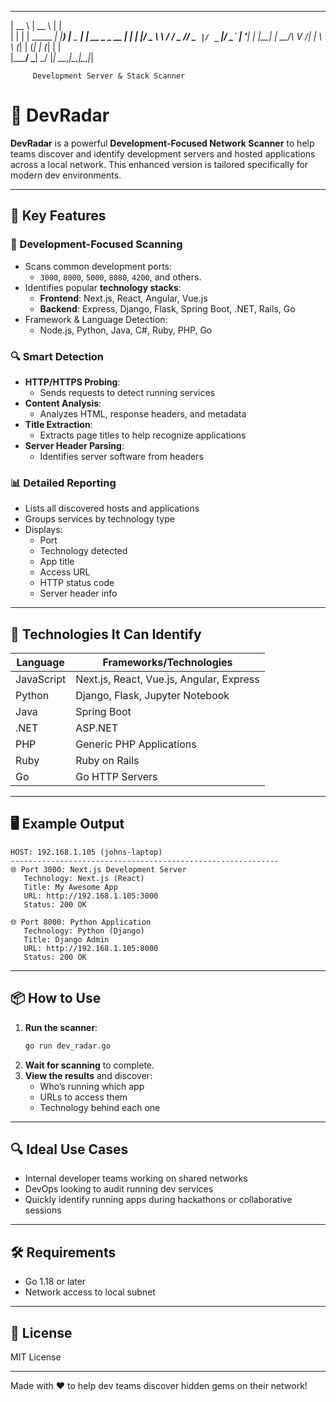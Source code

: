 
  _____             _____           _            
 |  __ \           |  __ \         | |           
 | |  | | _____   _| |__) |__ _  __| | __ _ _ __ 
 | |  | |/ _ \ \ / /  _  // _` |/ _` |/ _` | '__|
 | |__| |  __/\ V /| | \ \ (_| | (_| | (_| | |   
 |_____/ \___| \_/ |_|  \_\__,_|\__,_|\__,_|_|   
                                                 
                                                 

         Development Server & Stack Scanner


# 🧪 DevRadar

**DevRadar** is a powerful **Development-Focused Network Scanner** to help teams discover and identify development servers and hosted applications across a local network. This enhanced version is tailored specifically for modern dev environments.

---

## 🚀 Key Features
### 🎯 Development-Focused Scanning
- Scans common development ports:
  - `3000`, `8000`, `5000`, `8080`, `4200`, and others.
- Identifies popular **technology stacks**:
  - **Frontend**: Next.js, React, Angular, Vue.js
  - **Backend**: Express, Django, Flask, Spring Boot, .NET, Rails, Go
- Framework & Language Detection:
  - Node.js, Python, Java, C#, Ruby, PHP, Go

### 🔍 Smart Detection
- **HTTP/HTTPS Probing**:
  - Sends requests to detect running services
- **Content Analysis**:
  - Analyzes HTML, response headers, and metadata
- **Title Extraction**:
  - Extracts page titles to help recognize applications
- **Server Header Parsing**:
  - Identifies server software from headers

### 📊 Detailed Reporting
- Lists all discovered hosts and applications
- Groups services by technology type
- Displays:
  - Port
  - Technology detected
  - App title
  - Access URL
  - HTTP status code
  - Server header info

---

## 🧠 Technologies It Can Identify

| Language      | Frameworks/Technologies             |
|---------------|--------------------------------------|
| JavaScript    | Next.js, React, Vue.js, Angular, Express |
| Python        | Django, Flask, Jupyter Notebook     |
| Java          | Spring Boot                         |
| .NET          | ASP.NET                             |
| PHP           | Generic PHP Applications            |
| Ruby          | Ruby on Rails                       |
| Go            | Go HTTP Servers                     |

---

## 🖥️ Example Output

```
HOST: 192.168.1.105 (johns-laptop)
------------------------------------------------------------
🌐 Port 3000: Next.js Development Server  
   Technology: Next.js (React)  
   Title: My Awesome App  
   URL: http://192.168.1.105:3000  
   Status: 200 OK  

🌐 Port 8000: Python Application  
   Technology: Python (Django)  
   Title: Django Admin  
   URL: http://192.168.1.105:8000  
   Status: 200 OK  
```

---

## 📦 How to Use

1. **Run the scanner**:
   ```bash
   go run dev_radar.go
   ```
2. **Wait for scanning** to complete.
3. **View the results** and discover:
   - Who’s running which app
   - URLs to access them
   - Technology behind each one

---

## 🔍 Ideal Use Cases

- Internal developer teams working on shared networks
- DevOps looking to audit running dev services
- Quickly identify running apps during hackathons or collaborative sessions

---

## 🛠️ Requirements

- Go 1.18 or later
- Network access to local subnet

---

## 📁 License

MIT License

---

Made with ❤️ to help dev teams discover hidden gems on their network!
